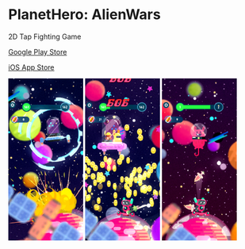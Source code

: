 # PlanetHero: AlienWars
2D Tap Fighting Game


[Google Play Store](https://play.google.com/store/apps/details?id=com.klausology.planetheroAlienwars)

[iOS App Store](https://apps.apple.com/us/app/planet-hero-alien-wars/id1494273692)


<p float="middle">

<img src="Screenshots/1242x2688bb-1.png" width=30% height=30%>
<img src="Screenshots/1242x2688bb-2.png" width=30% height=30%>
<img src="Screenshots/1242x2688bb-3.png" width=30% height=30%>

</p>
